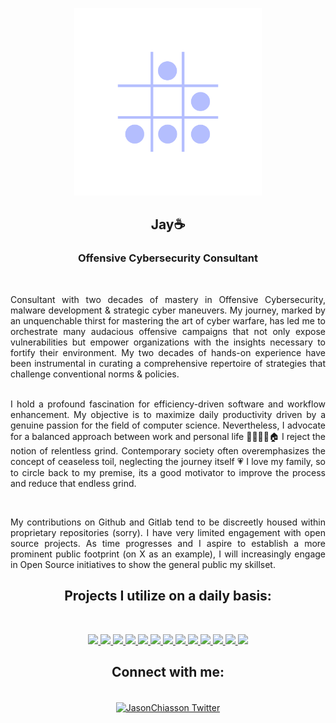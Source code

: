 <p align="center"><img src="https://raw.githubusercontent.com/Jay1/Jay1/fd068c260cf59ab9df72706cda8a7d0b295d5522/resources/hacker-glider_LAVENDER.svg" height="300" width="300"></p>
<h2 align=center>Jay☕</h2>
<h3 align=center>Offensive Cybersecurity Consultant</h3>
<br>
<p align="justify">Consultant with two decades of mastery in Offensive Cybersecurity, malware development & strategic cyber maneuvers. My journey, marked by an unquenchable thirst for mastering the art of cyber warfare, has led me to orchestrate many audacious offensive campaigns that not only expose vulnerabilities but empower organizations with the insights necessary to fortify their environment. My two decades of hands-on experience have been instrumental in curating a comprehensive repertoire of strategies that challenge conventional norms & policies.
<p align="justify">
<br>
I hold a profound fascination for efficiency-driven software and workflow enhancement. My objective is to maximize daily productivity driven by a genuine passion for the field of computer science. Nevertheless, I advocate for a balanced approach between work and personal life 👨‍👩‍👧‍👦🏠 I reject the notion of relentless grind. Contemporary society often 
overemphasizes the concept of ceaseless toil, neglecting the journey itself 💗 I love my family, so to circle back to my premise, its a good motivator to improve the process and reduce that endless grind.
</p>
<br>
<p align="justify">My contributions on Github and Gitlab tend to be discreetly housed within proprietary repositories (sorry). I have very limited engagement with open source projects. As time progresses and I aspire to establish a more prominent public footprint (on X as an example), I will increasingly engage in Open Source initiatives to show the general public my skillset.
</p>
<h2 align="center">Projects I utilize on a daily basis:</h2>
<p align="center">
<br>
  
<p align="center">
    <a href="https://bun.sh/docs">
    <img src="https://skillicons.dev/icons?i=bun&theme=dark" />
  </a>
    <a href="https://learn.microsoft.com/en-us/cpp/c-language/?view=msvc-170">
    <img src="https://skillicons.dev/icons?i=c&theme=dark" />
  </a>
    <a href="https://docs.docker.com">
    <img src="https://skillicons.dev/icons?i=docker&theme=dark" />
  </a>
    <a href="https://help.figma.com/hc/en-us">
    <img src="https://skillicons.dev/icons?i=figma&theme=dark" />
  </a>
    <a href="https://htmx.org/docs/">
    <img src="https://skillicons.dev/icons?i=htmx&theme=dark" />
  </a>
    <a href="https://www.lua.org/docs.html>
    <img src="https://skillicons.dev/icons?i=lua&theme=dark" />
  </a>
    <a href="https://github.com/nvim-lua/kickstart.nvim">
    <img src="https://skillicons.dev/icons?i=neovim&theme=dark" />
  </a>
    <a href="https://obsidian.md/">
    <img src="https://skillicons.dev/icons?i=obsidian&theme=dark" />
  </a>
    <a href="https://www.r-project.org/other-docs.html">
    <img src="https://skillicons.dev/icons?i=r&theme=dark" />
  </a>
    <a href="https://access.redhat.com/downloads/">
    <img src="https://skillicons.dev/icons?i=redhat&theme=dark" />
  </a>
    <a href="https://regexone.com/">
    <img src="https://skillicons.dev/icons?i=regex&theme=dark" />
  </a>
    <a href="https://www.rust-lang.org/learn">
    <img src="https://skillicons.dev/icons?i=rust&theme=dark" />
  </a>
    <a href="https://supabase.com/docs">
    <img src="https://skillicons.dev/icons?i=supabase&theme=dark" />
  </a>
    <a href="https://vuejs.org/guide/introduction.html">
    <img src="https://skillicons.dev/icons?i=vue&theme=dark" />
  </a>
</p>
</p>

</a>
</p>
<h2 align="center">Connect with me:</h2>
<p align="center">
<br>
<a href="https://twitter.com/Jason_Chiasson" target="blank"><img align="center" src="https://seeklogo.com/images/T/twitter-x-logo-BD2D3D475C-seeklogo.com.png?v=638258862900000000" alt="JasonChiasson Twitter" />
</a>
</p>
<br>
